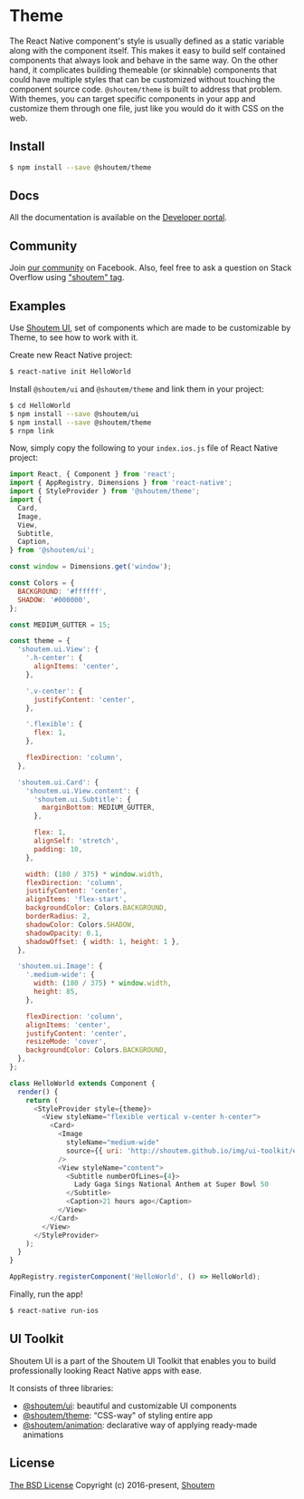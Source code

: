 # Theme
 
The React Native component's style is usually defined as a static variable along with the component itself. This makes it easy to build self contained components that always look and behave in the same way. On the other hand, it complicates building themeable (or skinnable) components that could have multiple styles that can be customized without touching the component source code.
`@shoutem/theme` is built to address that problem. With themes, you can target specific components in your app and customize them through one file, just like you would do it with CSS on the web.

## Install

```bash
$ npm install --save @shoutem/theme
```

## Docs

All the documentation is available on the [Developer portal](http://shoutem.github.io/docs/ui-toolkit/theme/introduction).

## Community

Join [our community](https://www.facebook.com/groups/shoutem.community/) on Facebook. Also, feel free to ask a question on Stack Overflow using ["shoutem" tag](http://stackoverflow.com/tags/shoutem).

## Examples

Use [Shoutem UI](https://github.com/shoutem.theme), set of components which are made to be customizable by Theme, to see how to work with it.

Create new React Native project:

```bash
$ react-native init HelloWorld
```

Install `@shoutem/ui` and `@shoutem/theme` and link them in your project:

```bash
$ cd HelloWorld
$ npm install --save @shoutem/ui
$ npm install --save @shoutem/theme
$ rnpm link
```

Now, simply copy the following to your `index.ios.js` file of React Native project:

```JavaScript
import React, { Component } from 'react';
import { AppRegistry, Dimensions } from 'react-native';
import { StyleProvider } from '@shoutem/theme';
import {
  Card,
  Image,
  View,
  Subtitle,
  Caption,
} from '@shoutem/ui';

const window = Dimensions.get('window');

const Colors = {
  BACKGROUND: '#ffffff',
  SHADOW: '#000000',
};

const MEDIUM_GUTTER = 15;

const theme = {
  'shoutem.ui.View': {
    '.h-center': {
      alignItems: 'center',
    },

    '.v-center': {
      justifyContent: 'center',
    },

    '.flexible': {
      flex: 1,
    },

    flexDirection: 'column',
  },

  'shoutem.ui.Card': {
    'shoutem.ui.View.content': {
      'shoutem.ui.Subtitle': {
        marginBottom: MEDIUM_GUTTER,
      },

      flex: 1,
      alignSelf: 'stretch',
      padding: 10,
    },

    width: (180 / 375) * window.width,
    flexDirection: 'column',
    justifyContent: 'center',
    alignItems: 'flex-start',
    backgroundColor: Colors.BACKGROUND,
    borderRadius: 2,
    shadowColor: Colors.SHADOW,
    shadowOpacity: 0.1,
    shadowOffset: { width: 1, height: 1 },
  },

  'shoutem.ui.Image': {
    '.medium-wide': {
      width: (180 / 375) * window.width,
      height: 85,
    },

    flexDirection: 'column',
    alignItems: 'center',
    justifyContent: 'center',
    resizeMode: 'cover',
    backgroundColor: Colors.BACKGROUND,
  },
};

class HelloWorld extends Component {
  render() {
    return (
      <StyleProvider style={theme}>
        <View styleName="flexible vertical v-center h-center">
          <Card>
            <Image
              styleName="medium-wide"
              source={{ uri: 'http://shoutem.github.io/img/ui-toolkit/examples/image-12.png' }}
            />
            <View styleName="content">
              <Subtitle numberOfLines={4}>
                Lady Gaga Sings National Anthem at Super Bowl 50
              </Subtitle>
              <Caption>21 hours ago</Caption>
            </View>
          </Card>
        </View>
      </StyleProvider>
    );
  }
}

AppRegistry.registerComponent('HelloWorld', () => HelloWorld);
```

Finally, run the app!

```bash
$ react-native run-ios
```

## UI Toolkit

Shoutem UI is a part of the Shoutem UI Toolkit that enables you to build professionally looking React Native apps with ease.  

It consists of three libraries:

- [@shoutem/ui](https://github.com/shoutem/ui): beautiful and customizable UI components
- [@shoutem/theme](https://github.com/shoutem/theme): “CSS-way" of styling entire app 
- [@shoutem/animation](https://github.com/shoutem/animation): declarative way of applying ready-made  animations


## License

[The BSD License](https://opensource.org/licenses/BSD-3-Clause)
Copyright (c) 2016-present, [Shoutem](http://shoutem.github.io)
